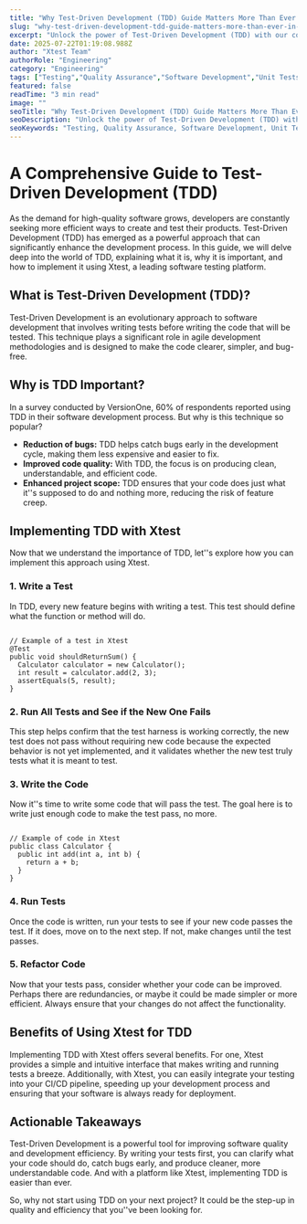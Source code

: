 ```yaml
---
title: "Why Test-Driven Development (TDD) Guide Matters More Than Ever in 2025"
slug: "why-test-driven-development-tdd-guide-matters-more-than-ever-in-2025"
excerpt: "Unlock the power of Test-Driven Development (TDD) with our comprehensive guide. Learn how TDD can elevate your coding skills, streamline your software development process, and propel your projects to new heights. Dont miss out on your opportunity to master TDD and revolutionize your coding practices."
date: 2025-07-22T01:19:08.988Z
author: "Xtest Team"
authorRole: "Engineering"
category: "Engineering"
tags: ["Testing","Quality Assurance","Software Development","Unit Tests","TDD"]
featured: false
readTime: "3 min read"
image: ""
seoTitle: "Why Test-Driven Development (TDD) Guide Matters More Than Ever in 2025"
seoDescription: "Unlock the power of Test-Driven Development (TDD) with our comprehensive guide. Learn how TDD can elevate your coding skills, streamline your software development process, and propel your projects to new heights. Dont miss out on your opportunity to master TDD and revolutionize your coding practices."
seoKeywords: "Testing, Quality Assurance, Software Development, Unit Tests, TDD"
---
```


# A Comprehensive Guide to Test-Driven Development (TDD)

As the demand for high-quality software grows, developers are constantly seeking more efficient ways to create and test their products. Test-Driven Development (TDD) has emerged as a powerful approach that can significantly enhance the development process. In this guide, we will delve deep into the world of TDD, explaining what it is, why it is important, and how to implement it using Xtest, a leading software testing platform.

## What is Test-Driven Development (TDD)?

Test-Driven Development is an evolutionary approach to software development that involves writing tests before writing the code that will be tested. This technique plays a significant role in agile development methodologies and is designed to make the code clearer, simpler, and bug-free.

## Why is TDD Important?

In a survey conducted by VersionOne, 60% of respondents reported using TDD in their software development process. But why is this technique so popular?

*   **Reduction of bugs:** TDD helps catch bugs early in the development cycle, making them less expensive and easier to fix.
*   **Improved code quality:** With TDD, the focus is on producing clean, understandable, and efficient code.
*   **Enhanced project scope:** TDD ensures that your code does just what it''s supposed to do and nothing more, reducing the risk of feature creep.

## Implementing TDD with Xtest

Now that we understand the importance of TDD, let''s explore how you can implement this approach using Xtest.

### 1\. Write a Test

In TDD, every new feature begins with writing a test. This test should define what the function or method will do.

```

// Example of a test in Xtest
@Test
public void shouldReturnSum() {
  Calculator calculator = new Calculator();
  int result = calculator.add(2, 3);
  assertEquals(5, result);
}
```

### 2\. Run All Tests and See if the New One Fails

This step helps confirm that the test harness is working correctly, the new test does not pass without requiring new code because the expected behavior is not yet implemented, and it validates whether the new test truly tests what it is meant to test.

### 3\. Write the Code

Now it''s time to write some code that will pass the test. The goal here is to write just enough code to make the test pass, no more.

```

// Example of code in Xtest
public class Calculator {
  public int add(int a, int b) {
    return a + b;
  }
}
```

### 4\. Run Tests

Once the code is written, run your tests to see if your new code passes the test. If it does, move on to the next step. If not, make changes until the test passes.

### 5\. Refactor Code

Now that your tests pass, consider whether your code can be improved. Perhaps there are redundancies, or maybe it could be made simpler or more efficient. Always ensure that your changes do not affect the functionality.

## Benefits of Using Xtest for TDD

Implementing TDD with Xtest offers several benefits. For one, Xtest provides a simple and intuitive interface that makes writing and running tests a breeze. Additionally, with Xtest, you can easily integrate your testing into your CI/CD pipeline, speeding up your development process and ensuring that your software is always ready for deployment.

## Actionable Takeaways

Test-Driven Development is a powerful tool for improving software quality and development efficiency. By writing your tests first, you can clarify what your code should do, catch bugs early, and produce cleaner, more understandable code. And with a platform like Xtest, implementing TDD is easier than ever.

So, why not start using TDD on your next project? It could be the step-up in quality and efficiency that you''ve been looking for.